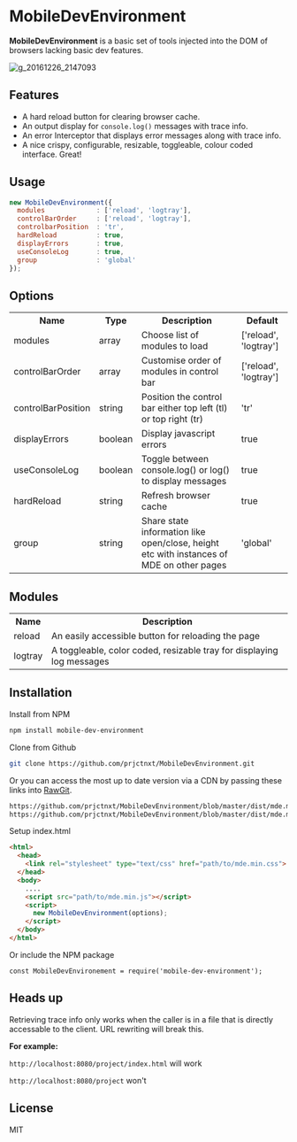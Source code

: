 # MobileDevEnvironment

**MobileDevEnvironment**  is a basic set of tools injected into the DOM of browsers lacking basic dev features.

![g_20161226_2147093](https://cloud.githubusercontent.com/assets/12685308/21486950/dc803590-cbb5-11e6-922e-78e4a59ad59c.gif)

## Features
- A hard reload button for clearing browser cache.
- An output display for `console.log()` messages with trace info.
- An error Interceptor that displays error messages along with trace info.
- A nice crispy, configurable, resizable, toggleable, colour coded interface. Great!


## Usage

```javascript
new MobileDevEnvironment({
  modules             : ['reload', 'logtray'],
  controlBarOrder     : ['reload', 'logtray'],
  controlbarPosition  : 'tr',
  hardReload          : true,
  displayErrors       : true,
  useConsoleLog       : true,
  group               : 'global'
});
```

## Options

<table>
<tr>
<th>Name</th>
<th>Type</th>
<th>Description</th>
<th>Default</th>
</tr>
<tr>
<td>modules</td>
<td>array</td>
<td>Choose list of modules to load</td>
<td>['reload', 'logtray']</td>
</tr>
<tr>
<td>controlBarOrder</td>
<td>array</td>
<td>Customise order of modules in control bar</td>
<td>['reload', 'logtray']</td>
</tr>
<tr>
<td>controlBarPosition</td>
<td>string</td>
<td>Position the control bar either top left (tl) or top right (tr)</td>
<td>'tr'</td>
</tr>
<tr>
<td>displayErrors</td>
<td>boolean</td>
<td>Display javascript errors</td>
<td>true</td>
</tr>
<tr>
<td>useConsoleLog</td>
<td>boolean</td>
<td>Toggle between console.log() or log() to display messages</td>
<td>true</td>
</tr>
<tr>
<td>hardReload</td>
<td>string</td>
<td>Refresh browser cache</td>
<td>true</td>
</tr>
<tr>
<td>group</td>
<td>string</td>
<td>Share state information like open/close, height etc with instances of MDE on other pages</td>
<td>'global'</td>
</tr>
</table>

## Modules
<table>
<tr>
<th>Name</th>
<th>Description</th>
</tr>
<tr>
<td>reload</td>
<td>An easily accessible button for reloading the page</td>
</tr>
<tr>
<td>logtray</td>
<td>A toggleable, color coded, resizable tray for displaying log messages</td>
</tr>
</table>

## Installation

Install from NPM

```bash
npm install mobile-dev-environment
```

Clone from Github

```bash
git clone https://github.com/prjctnxt/MobileDevEnvironment.git
```

Or you can access the most up to date version via a CDN by passing these links into [RawGit](https://rawgit.com).
```html
https://github.com/prjctnxt/MobileDevEnvironment/blob/master/dist/mde.min.css
https://github.com/prjctnxt/MobileDevEnvironment/blob/master/dist/mde.min.js
```

Setup index.html

```html
<html>
  <head>
    <link rel="stylesheet" type="text/css" href="path/to/mde.min.css">
  </head>
  <body>
    ....
    <script src="path/to/mde.min.js"></script>
    <script>
      new MobileDevEnvironment(options);
    </script>
  </body>
</html>
```
Or include the NPM package 
```
const MobileDevEnvironement = require('mobile-dev-environment');
```
## Heads up
Retrieving trace info only works when the caller is in a file that is directly accessable to the client. URL rewriting will break this. 

**For example:**

`http://localhost:8080/project/index.html`
will work

`http://localhost:8080/project` won't

## License

MIT
